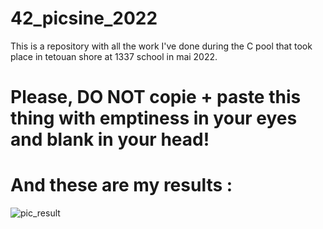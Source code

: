# 42_picsine_2022
This is a repository with all the work I've done during the C pool that took place in tetouan shore at 1337 school in mai 2022.

# Please, DO NOT copie + paste this thing with emptiness in your eyes and blank in your head!

# And these are my results :
![pic_result](https://user-images.githubusercontent.com/80905157/193049324-3ba801a7-3e84-4d49-89b8-9637907b7984.jpg)
